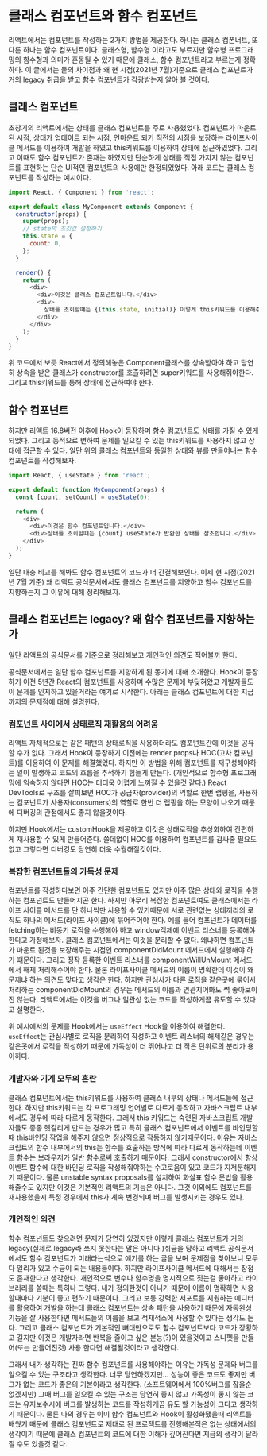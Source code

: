 # 클래스 컴포넌트와 함수 컴포넌트

리액트에서는 컴포넌트를 작성하는 2가지 방법을 제공한다. 하나는 클래스 컴폰너트, 또 다른 하나는 함수 컴포넌트이다. 클래스형, 함수형 이라고도 부르지만 함수형 프로그래밍의 함수형과 의미가 혼동될 수 있기 때문에 클래스, 함수 컴포넌트라고 부르는게 정확하다. 이 글에서는 둘의 차이점과 왜 현 시점(2021년 7월)기준으로 클래스 컴포넌트가 거의 legacy 취급을 받고 함수 컴포넌트가 각광받는지 알아 볼 것이다.

## 클래스 컴포넌트

초창기의 리액트에서는 상태를 클래스 컴포넌트를 주로 사용했었다. 컴포넌트가 마운트 된 시점, 상태가 업데이트 되는 시점, 언마운트 되기 직전의 시점을 보장하는 라이프사이클 메서드를 이용하여 개발을 하였고 this키워드를 이용하여 상태에 접근하였었다. 그리고 이때도 함수 컴포넌트가 존재는 하였지만 단순하게 상태를 직접 가지지 않는 컴포넌트를 표현하는 단순 UI적인 컴포넌트의 사용에만 한정되었었다. 아래 코드는 클래스 컴포넌트를 작성하는 예시이다.

```javascript
import React, { Component } from 'react';

export default class MyComponent extends Component {
  constructor(props) {
    super(props);
    // state의 초깃값 설정하기
    this.state = {
      count: 0,
    };
  }

  render() {
    return (
      <div>
        <div>이것은 클래스 컴포넌트입니다.</div>
        <div>
          상태를 조회할떄는 {(this.state, initial)} 이렇게 this키워드를 이용해주어야 합니다.
        </div>
      </div>
    );
  }
}
```

위 코드에서 보듯 React에서 정의해놓은 Component클래스를 상속받아야 하고 당연히 상속을 받은 클래스가 constructor를 호출하려면 super키워드를 사용해줘야한다. 그리고 this키워드를 통해 상태에 접근하여야 한다.

## 함수 컴포넌트

하지만 리액트 16.8버전 이후에 Hook이 등장하며 함수 컴포넌트도 상태를 가질 수 있게되었다. 그리고 동적으로 변하여 문제를 일으킬 수 있는 this키워드를 사용하지 않고 상태에 접근할 수 있다. 일단 위의 클래스 컴포넌트와 동일한 상태와 뷰를 만들어내는 함수 컴포넌트를 작성해보자.

```javascript
import React, { useState } from 'react';

export default function MyComponent(props) {
  const [count, setCount] = useState(0);

  return (
    <div>
      <div>이것은 함수 컴포넌트입니다.</div>
      <div>상태를 조회할떄는 {count} useState가 반환한 상태를 참조합니다.</div>
    </div>
  );
}
```

일단 대충 비교를 해봐도 함수 컴포넌트의 코드가 더 간결해보인다. 이제 현 시점(2021년 7월 기준) 왜 리액트 공식문서에서도 클래스 컴포넌트를 지양하고 함수 컴포넌트를 지향하는지 그 이유에 대해 정리해보자.

## 클래스 컴포넌트는 legacy? 왜 함수 컴포넌트를 지향하는가

일단 리액트의 공식문서를 기준으로 정리해보고 개인적인 의견도 적어볼까 한다.

공식문서에서는 일단 함수 컴포넌트를 지향하게 된 동기에 대해 소개한다. Hook이 등장하기 이전 5년간 React의 컴포넌트를 사용하며 수많은 문제에 부딪혀왔고 개발자들도 이 문제를 인지하고 있을거라는 얘기로 시작한다. 아래는 클래스 컴포넌트에 대한 지금까지의 문제점에 대해 설명한다.

### 컴포넌트 사이에서 상태로직 재활용의 어려움

리액트 자체적으로는 같은 패턴의 상태로직을 사용하더라도 컴포넌트간에 이것을 공유할 수가 없다. 그래서 Hook이 등장하기 이전에는 render props나 HOC(고차 컴포넌트)를 이용하여 이 문제를 해결했었다. 하지만 이 방법을 위해 컴포넌트를 재구성해야하는 일이 발생하고 코드의 흐름을 추적하기 힘들게 만든다. (개인적으로 함수형 프로그래밍에 익숙하지 않다면 HOC는 더더욱 어렵게 느껴질 수 있을것 같다.) React DevTools로 구조를 살펴보면 HOC가 공급자(provider)의 역할로 한번 랩핑을, 사용하는 컴포넌트가 사용자(consumers)의 역할로 한번 더 랩핑을 하는 모양이 나오기 때문에 디버깅의 관점에서도 좋지 않을것이다.

하지만 Hook에서는 customHook을 제공하고 이것은 상태로직을 추상화하여 간편하게 재사용할 수 있게 만들어준다. 쓸데없이 HOC를 이용하여 컴포넌트를 감싸줄 필요도 없고 그렇다면 디버깅도 당연히 더욱 수월해질것이다.

### 복잡한 컴포넌트들의 가독성 문제

컴포넌트를 작성하다보면 아주 간단한 컴포넌트도 있지만 아주 많은 상태와 로직을 수행하는 컴포넌트도 만들어지곤 한다. 하지만 아무리 복잡한 컴포넌트여도 클래스에서는 라이프 사이클 메서드를 단 하나씩만 사용할 수 있기때문에 서로 관련없는 상태끼리의 로직도 하나의 메서드(라이프 사이클)에 묶어주어야 한다. 예를 들어 컴포넌트가 데이터를 fetching하는 비동기 로직을 수행해야 하고 window객체에 이벤트 리스너를 등록해야 한다고 가정해보자. 클래스 컴포넌트에서는 이것을 분리할 수 없다. 왜냐하면 컴포넌트가 마운트 된것을 보장해주는 시점인 componentDidMount 메서드에서 실행해야 하기 떄문이다. 그리고 정작 등록한 이벤트 리스너를 componentWillUnMount 메서드에서 해제 처리해주어야 한다. 물론 라이프사이클 메서드의 이름이 명확한데 이것이 왜 문제냐 하는 의견도 맞다고 생각은 한다. 하지만 관심사가 다른 로직을 같은곳에 묶어서 처리하는 componentDidMount의 경우는 메서드의 이름과 연관지어봐도 썩 좋아보이진 않는다. 리액트에서는 이것을 버그나 일관성 없는 코드를 작성하게끔 유도할 수 있다고 설명한다.

위 예시에서의 문제를 Hook에서는 `useEffect` Hook을 이용하여 해결한다. `useEffect`는 관심사별로 로직을 분리하여 작성하고 이벤트 리스너의 해제같은 경우는 같은곳에서 로직을 작성하기 때문에 가독성이 더 뛰어나고 더 작은 단위로의 분리가 용이하다.

### 개발자와 기계 모두의 혼란

클래스 컴포넌트에서는 this키워드를 사용하여 클래스 내부의 상태나 메서드들에 접근한다. 하지만 this키워드는 각 프로그래밍 언어별로 다르게 동작하고 자바스크립트 내부에서도 경우에 따라 다르게 동작한다. 그래서 this 키워드는 숙련된 자바스크립트 개발자들도 종종 헷갈리게 만드는 경우가 많고 특히 클래스 컴포넌트에서 이벤트를 바인딩할때 this바인딩 작업을 해주지 않으면 정상적으로 작동하지 않기때문이다. 이유는 자바스크립트의 함수 내부에서의 this는 함수를 호출하는 방식에 따라 다르게 동작하는데 이벤트 함수는 브라우저가 일반 함수로써 호출하기 때문이다. 그래서 constructor에서 항상 이벤트 함수에 대한 바인딩 로직을 작성해줘야하는 수고로움이 있고 코드가 지저분해지기 때문이다. 물론 unstable syntax proposals를 설치하여 화살표 함수 문법을 활용해줄수도 있지만 이것은 기본적인 리액트의 기능은 아니다. 그것 이외에도 컴포넌트를 재사용했을시 특정 경우에서 this가 계속 변경되며 버그를 발생시키는 경우도 있다.

### 개인적인 의견

함수 컴포넌트도 찾으려면 문제가 당연히 있겠지만 이렇게 클래스 컴포넌트가 거의 legacy(실제로 legacy라 쓰지 못한다는 말은 아니다.)취급을 당하고 리액트 공식문서에서도 함수 컴포넌트가 미래라는식으로 얘기를 하는 글을 보며 문제점을 찾아보니 모두 다 일리가 있고 수긍이 되는 내용들이다. 하지만 라이프사이클 메서드에 대해서는 장점도 존재한다고 생각한다. 개인적으로 변수나 함수명을 명시적으로 짓는걸 좋아하고 라이브러리를 쓸때는 특히나 그렇다. 내가 정의한것이 아니기 때문에 이름이 명확하면 사용할때마다 기분이 좋고 편하기 때문이다. 그리고 보통 강력한 서포트를 지원하는 에디터를 활용하여 개발을 하는데 클래스 컴포넌트는 상속 패턴을 사용하기 때문에 자동완성 기능을 잘 사용한다면 메서드들의 이름을 보고 적재적소에 사용할 수 있다는 생각도 든다. 그리고 클래스 컴포넌트가 기본적인 뼈대만으로도 함수 컴포넌트보다 코드가 장황하고 길지만 이것은 개발자라면 반복을 줄이고 싶은 본능(?)이 있을것이고 스니펫을 만들어(또는 만들어진것) 사용 한다면 해결될것이라고 생각한다.

그래서 내가 생각하는 진짜 함수 컴포넌트를 사용해야하는 이유는 가독성 문제와 버그를 일으킬 수 있는 구조라고 생각한다. 너무 당연하겠지만... 성능이 좋은 코드도 좋지만 버그가 없는 코드가 좋은의 기본이라고 생각한다. (소프트웨어에서 100%버그를 잡을순 없겠지만) 그때 버그를 일으킬 수 있는 구조는 당연히 좋지 않고 가독성이 좋지 않는 코드는 유지보수시에 버그를 발생하는 코드를 작성하게끔 유도 할 가능성이 크다고 생각하기 때문이다. 물론 나의 경우는 이미 함수 컴포넌트와 Hook이 활성화됐을때 리액트를 배웠기 때문에 클래스 컴포넌트로 제대로 된 프로젝트를 진행해본적은 없는 상태에서의 생각이기 때문에 클래스 컴포넌트의 코드에 대한 이해가 깊어진다면 지금의 생각이 달라질 수도 있을것 같다.

